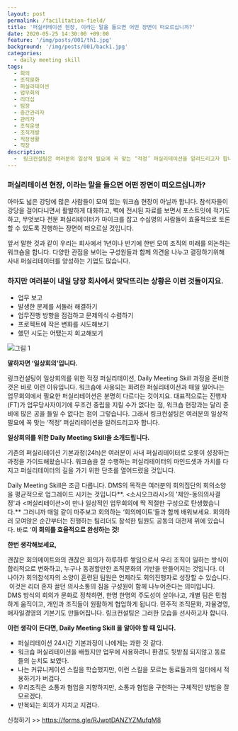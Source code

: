 ```yaml
---
layout: post
permalink: /facilitation-field/
title: '퍼실리테이션 현장, 이라는 말을 들으면 어떤 장면이 떠오르십니까?'
date: 2020-05-25 14:30:00 +09:00
feature: '/img/posts/001/th1.jpg'
background: '/img/posts/001/back1.jpg'
categories:
  - daily meeting skill
tags:
  - 회의
  - 조직문화
  - 퍼실리테이션
  - 업무회의
  - 리더십
  - 팀장
  - 중간관리자
  - 관리자
  - 조직운영
  - 조직개발
  - 직장생활
  - 직장
description:
  -  링크컨설팅은 여러분의 일상적 필요에 꼭 맞는 ‘적정’ 퍼실리테이션을 알려드리고자 합니다.
---
```


### 퍼실리테이션 현장, 이라는 말을 들으면 어떤 장면이 떠오르십니까?

  아마도 넓은 강당에 많은 사람들이 모여 있는 워크숍 현장이 아닐까 합니다.
참석자들이 강당을 걸어다니면서 활발하게 대화하고, 벽에 전시된 자료를 보면서 포스트잇에 적기도 하고, ​​​​​​​무엇보다 전문 퍼실리테이터가 마이크를 잡고 수십명의 사람들이 효율적으로 토론할 수 있도록 진행하는 장면이 떠오르실 것입니다.

  앞서 말한 것과 같이 우리는 회사에서 1년이나 반기에 한번 모여 조직의 미래를 의논하는 워크숍을 합니다. 다양한 관점을 보이는 구성원들과 함께 의견을 나누고 결정하기위해 사내 퍼실리테이터를 양성하는 기업도 많습니다.



### 하지만 여러분이 내일 당장 회사에서 맞닥뜨리는 상황은 이런 것들이지요.

* 업무 보고
* 발생한 문제를 서둘러 해결하기
* 업무진행 방향을 점검하고 문제의식 수렴하기
* 프로젝트에 작은 변화를 시도해보기
* 했던 시도는 어땠는지 회고해보기

![그림 1](\img\posts\001\th2.jpg)

**말하자면 ‘일상회의’입니다.**

링크컨설팅이 일상회의를 위한 적정 퍼실리테이션, Daily Meeting Skill 과정을 준비한 것은 바로 이런 이유입니다. 워크숍에 사용되는 화려한 퍼실리테이션과 매일 일어나는 업무회의에서 필요한 퍼실리테이션은 분명히 다르다는 것이지요. 대표적으로는 진행자(FT)가 업무당사자이기에 무조건 중립을 지킬 수가 없다는 점, 워크숍 현장과는 달리 준비에 많은 공을 들일 수 없다는 점이 그렇습니다. 그래서 링크컨설팅은 여러분의 일상적 필요에 꼭 맞는 ‘적정’ 퍼실리테이션을 알려드리고자 합니다.

**일상회의를 위한 Daily Meeting Skill을 소개드립니다.**

기존의 퍼실리테이션 기본과정(24h)은 여러분이 사내 퍼실리테이터로 오롯이 성장하는 과정을 가이드해왔습니다. 워크숍을 잘 수행하는 퍼실리테이터의 마인드셋과 가치를 다지고 퍼실리테이터의 길을 가기 위한 단초를 열어드렸을 것입니다.

Daily Meeting Skill은 조금 다릅니다. DMS의 목적은 여러분의 회의집단의 회의소양을 평균적으로 업그레이드 시키는 것입니다**. <소시오크라시>의 '제안-동의의사결정'과 <퍼실리테이션>이 만나 일상적인 업무회의에 딱 적절한 구성으로 탄생했습니다.** 그러니까 매일 같이 마주보고 회의하는 ‘회의메이트’들과 함께 배워보세요. 회의하러 모여앉은 순간부터는 진행하는 팀리더도 참석한 팀원도 공동의 대전제 위에 있습니다. 바로 ‘**이 회의를 효율적으로 완성하는 것!**

**한번 생각해보세요,**

괜찮은 회의메이트와의 괜찮은 회의가 하루하루 쌓임으로서 우리 조직이 일하는 방식이 합리적으로 변화하고, 누구나 동경할만한 조직문화의 기반을 만들어지는 것입니다. 더 나아가 회의참석자의 소양이 훈련된 팀원은 언제라도 회의진행자로 성장할 수 있습니다.
 ​​​​​​​
 이것은 리더 혼자 끌던 의사소통의 짐을 구성원이 함께 나누어준다는 의미입니다. DMS 방식의 회의가 문화로 정착하면, 한명 한명의 주도성이 살아나고, 개별 팀은 민첩하게 움직이고, 개인과 조직들이 원활하게 협업하게 됩니다. 민주적 조직문화, 자율경영, 애자일경영의 기본기도 만들어집니다. 링크컨설팅은 그러한 모습을 선사하고자 합니다.​

**이런 생각이 든다면, Daily Meeting Skill 을 알아야 할 때 입니다.**

* 퍼실리테이션 24시간 기본과정이 나에게는 과한 것 같다.
* 워크숍 퍼실리테이션을 배웠지만 업무에 사용하려니 환경도 뒷받침 되지않고 동료들의 눈치도 보였다.
* 나는 커뮤니케이션 스킬을 학습했지만, 이런 스킬을 모르는 동료들과의 일터에서 적용하기가 버겁다.
* 우리조직은 소통과 협업을 지향하지만, 소통과 협업을 구현하는 구체적인 방법을 잘 모르겠다.
* 반복되는 회의가 지치고 지겹다.

신청하기 >> https://forms.gle/RJwotDANZYZMufqM8